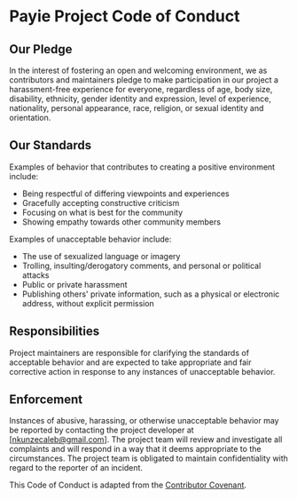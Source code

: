 # Payie Project Code of Conduct

## Our Pledge

In the interest of fostering an open and welcoming environment, we as contributors and maintainers pledge to make participation in our project a harassment-free experience for everyone, regardless of age, body size, disability, ethnicity, gender identity and expression, level of experience, nationality, personal appearance, race, religion, or sexual identity and orientation.

## Our Standards

Examples of behavior that contributes to creating a positive environment include:

- Being respectful of differing viewpoints and experiences
- Gracefully accepting constructive criticism
- Focusing on what is best for the community
- Showing empathy towards other community members

Examples of unacceptable behavior include:

- The use of sexualized language or imagery
- Trolling, insulting/derogatory comments, and personal or political attacks
- Public or private harassment
- Publishing others' private information, such as a physical or electronic address, without explicit permission

## Responsibilities

Project maintainers are responsible for clarifying the standards of acceptable behavior and are expected to take appropriate and fair corrective action in response to any instances of unacceptable behavior.

## Enforcement

Instances of abusive, harassing, or otherwise unacceptable behavior may be reported by contacting the project developer at [nkunzecaleb@gmail.com]. The project team will review and investigate all complaints and will respond in a way that it deems appropriate to the circumstances. The project team is obligated to maintain confidentiality with regard to the reporter of an incident.

This Code of Conduct is adapted from the [Contributor Covenant](https://www.contributor-covenant.org/version/2/0/code_of_conduct.html).
